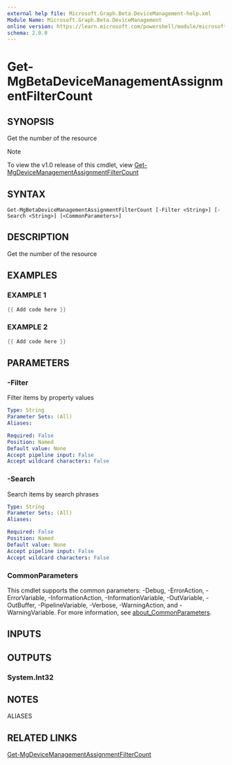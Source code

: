 ```yaml
---
external help file: Microsoft.Graph.Beta.DeviceManagement-help.xml
Module Name: Microsoft.Graph.Beta.DeviceManagement
online version: https://learn.microsoft.com/powershell/module/microsoft.graph.beta.devicemanagement/get-mgbetadevicemanagementassignmentfiltercount
schema: 2.0.0
---
```


# Get-MgBetaDeviceManagementAssignmentFilterCount

## SYNOPSIS
Get the number of the resource

> [!NOTE]
> To view the v1.0 release of this cmdlet, view [Get-MgDeviceManagementAssignmentFilterCount](/powershell/module/Microsoft.Graph.DeviceManagement/Get-MgDeviceManagementAssignmentFilterCount?view=graph-powershell-v1.0)

## SYNTAX

```
Get-MgBetaDeviceManagementAssignmentFilterCount [-Filter <String>] [-Search <String>] [<CommonParameters>]
```

## DESCRIPTION
Get the number of the resource

## EXAMPLES

### EXAMPLE 1
```powershell
{{ Add code here }}
```

### EXAMPLE 2
```powershell
{{ Add code here }}
```

## PARAMETERS

### -Filter
Filter items by property values

```yaml
Type: String
Parameter Sets: (All)
Aliases:

Required: False
Position: Named
Default value: None
Accept pipeline input: False
Accept wildcard characters: False
```

### -Search
Search items by search phrases

```yaml
Type: String
Parameter Sets: (All)
Aliases:

Required: False
Position: Named
Default value: None
Accept pipeline input: False
Accept wildcard characters: False
```

### CommonParameters
This cmdlet supports the common parameters: -Debug, -ErrorAction, -ErrorVariable, -InformationAction, -InformationVariable, -OutVariable, -OutBuffer, -PipelineVariable, -Verbose, -WarningAction, and -WarningVariable. For more information, see [about_CommonParameters](http://go.microsoft.com/fwlink/?LinkID=113216).

## INPUTS

## OUTPUTS

### System.Int32
## NOTES

ALIASES

## RELATED LINKS
[Get-MgDeviceManagementAssignmentFilterCount](/powershell/module/Microsoft.Graph.DeviceManagement/Get-MgDeviceManagementAssignmentFilterCount?view=graph-powershell-v1.0)
